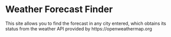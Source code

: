 <h1>Weather Forecast Finder</h1>

<p>This site allows you to find the forecast in any city entered, which obtains its status from the weather API 
  provided by https://openweathermap.org</p>

